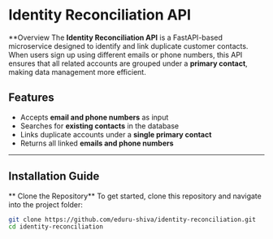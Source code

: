 # Identity Reconciliation API

  **Overview
The **Identity Reconciliation API** is a FastAPI-based microservice designed to identify and link duplicate customer contacts. When users sign up using different emails or phone numbers, this API ensures that all related accounts are grouped under a **primary contact**, making data management more efficient.

## Features
-  Accepts **email and phone numbers** as input  
-  Searches for **existing contacts** in the database  
-  Links duplicate accounts under a **single primary contact**  
-  Returns all linked **emails and phone numbers**  

---

## Installation Guide

  ** Clone the Repository**
To get started, clone this repository and navigate into the project folder:
```sh
git clone https://github.com/eduru-shiva/identity-reconciliation.git
cd identity-reconciliation

